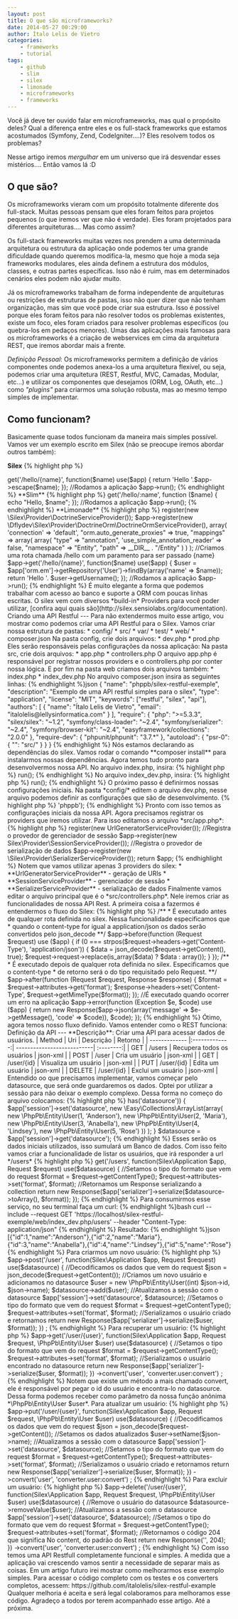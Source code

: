 ```yaml
---
layout: post
title: O que são microframeworks?
date: 2014-05-27 00:29:00
author: Ítalo Lelis de Vietro
categories: 
    - frameworks
    - tutorial
tags: 
    - github
    - slim 
    - silex
    - limonade
    - microframeworks
    - frameworks
---
```


Você já deve ter ouvido falar em microframeworks, mas qual o propósito deles? Qual a diferença entre eles e os full-stack frameworks que estamos acostumados (Symfony, Zend, CodeIgniter....)? Eles resolvem todos os problemas? 

Nesse artigo iremos *mergulhar* em um universo que irá desvendar esses mistérios....
Então vamos lá :D

O que são?
---

Os microframeworks vieram com um propósito totalmente diferente dos full-stack. Muitas pessoas pensam que eles foram feitos para projetos pequenos (o que iremos ver que não é verdade). Eles foram projetados para diferentes arquiteturas.... Mas como assim?

Os full-stack frameworks muitas vezes nos prendem a uma determinada arquitetura ou estrutura da aplicação onde podemos ter uma grande dificuldade quando queremos modifica-la, mesmo que hoje a moda seja frameworks modulares, eles ainda definem a estrutura dos módulos, classes, e outras partes específicas. Isso não é ruim, mas em determinados cenários eles podem não ajudar muito.

Já os microframeworks trabalham de forma independente de arquiteturas ou restrições de estruturas de pastas, isso não quer dizer que não tenham organização, mas sim que você pode criar sua estrutura. Isso é possível porque eles foram feitos para não resolver todos os problemas existentes, existe um foco, eles foram criados para resolver problemas específicos (ou quebra-los em pedaços menores). Umas das aplicações mais famosas para os microframeworks é a criação de webservices em cima da arquitetura REST, que iremos abordar mais a frente.

*Definição Pessoal*: Os microframeworks permitem a definição de vários componentes onde podemos anexa-los a uma arquitetura flexível, ou seja, podemos criar uma arquitetura (REST, Restful, MVC, Camadas, Modular, etc...) e utilizar os componentes que desejamos (ORM, Log, OAuth, etc...) como *"plugins"* para criarmos uma solução robusta, mas ao mesmo tempo simples de implementar.

Como funcionam?
---

Basicamente quase todos funcionam da maneira mais simples possível. Vamos ver um exemplo escrito em Silex (não se preocupe iremos abordar outros também):

**Silex**
{% highlight php %}
<?php
//Carregamos o silex via composer
require_once __DIR__.'/../vendor/autoload.php'; 

//Criamos uma instância da aplicação
$app = new Silex\Application(); 

//Criamos uma rota chamada /hello com um paramento para ser passado {name}
$app->get('/hello/{name}', function($name) use($app) { 
    return 'Hello '.$app->escape($name); 
}); 

//Rodamos a aplicação
$app->run(); 
{% endhighlight %}

**Slim**
{% highlight php %}
<?php
//Criamos uma instância da aplicação
$app = new \Slim\Slim();

//Criamos uma rota chamada /hello com um paramento para ser passado :name
$app->get('/hello/:name', function ($name) {
    echo "Hello, $name";
});

//Rodamos a aplicação
$app->run();
{% endhighlight %}

**Limonade**
{% highlight php %}
<?php

require_once 'vendors/limonade.php';

//Criamos uma rota chamada /hello
dispatch('/', 'hello');


function hello()
{
  return 'Hello world!';
}

//Rodamos a aplicação 
run();
{% endhighlight %}

Notem que os comportamentos são muito parecidos entre eles. Com poucas linhas de código já temos um resultado, claro que vale lembrar que com essas poucas linhas temos uma gama de funcionalidades que eles disponibilizam para nós. Vamos utilizar o Silex para os exemplos a seguir.

A maioria dos microframeworks disponibilizam componentes que encapsulam as soluções e provem uma série de métodos para utilizarmos, por exemplo:

Para utilizarmos ORM em nossa aplicação:
{% endhighlight %}json
//no composer.json
"dflydev/doctrine-orm-service-provider": "v1.0.3"
{% endhighlight %}

Para utilizarmos ORM em nossa aplicação:
{% highlight php %}
//Carregamos o silex via composer
require_once __DIR__.'/../vendor/autoload.php'; 

//Criamos uma instância da aplicação
$app = new Silex\Application(); 

//Registramos nosso provedor de serviços
$app->register(new \Silex\Provider\DoctrineServiceProvider());
$app->register(new \Dflydev\Silex\Provider\DoctrineOrm\DoctrineOrmServiceProvider(), array(
    'connection' => 'default',
    "orm.auto_generate_proxies" => true,
    "mappings" => array(
        array(
            "type" => "annotation",
            'use_simple_annotation_reader' => false,
            "namespace" => "Entity",
            "path" => __DIR__ . "/Entity"
        )
    )
);

//Criamos uma rota chamada /hello com um paramento para ser passado {name}
$app->get('/hello/{name}', function($name) use($app) { 
    $user = $app['orm.em']->getRepository('User')->findBy(array('name' => $name));
    
    return 'Hello '. $user->getUsername(); 
}); 

//Rodamos a aplicação
$app->run(); 
{% endhighlight %}    

É muito elegante a forma que podemos trabalhar com acesso ao banco e suporte a ORM com poucas linhas escritas. O silex vem com diversos *build-in* Providers para você poder utilizar, [confira aqui quais são](http://silex.sensiolabs.org/documentation).

Criando uma API Restful
---

Para não extendermos muito esse artigo, vou mostrar como podemos criar uma API Restful para o Silex.

Vamos criar nossa estrutura de pastas:

* config/
* src/
* var/
* test/
* web/
* composer.json

Na pasta config, crie dois arquivos:

* dev.php
* prod.php

Eles serão responsáveis pelas configurações da nossa aplicação:

Na pasta src, crie dois arquivos:

* app.php
* controllers.php

O arquivo app.php é responsável por registrar nossos providers e o controllers.php por conter nossa lógica.

E por fim na pasta web criamos dois arquivos também:

* index.php
* index_dev.php

No arquivo composer.json insira as seguintes linhas:

{% endhighlight %}json
{
    "name": "phppb/silex-restful-exemple",
    "description": "Exemplo de uma API restful simples para o silex",
    "type": "application",
    "license": "MIT",
    "keywords": ["restful", "silex", "api"],
    "authors": [
        {
            "name": "Ítalo Lelis de Vietro",
            "email": "italolelis@lellysinformatica.com"
        }
    ],
    "require": {
        "php": ">=5.3.3",
        "silex/silex": "~1.2",
        "symfony/class-loader": "~2.4",
        "symfony/serializer": "~2.4",
        "symfony/browser-kit": "~2.4",
        "easyframework/collections": "2.0.0"
    },
    "require-dev": {
        "phpunit/phpunit": "3.7.*"
    },
    "autoload": {
        "psr-0": {
            "": "src/"
        }
    }
}
{% endhighlight %}

Nós estamos declarando as dependências do silex. Vamos rodar o comando **composer install** para instalarmos nossas dependências. Agora temos tudo pronto para desenvolvermos nossa API.

No arquivo index.php, insira:

{% highlight php %}
<?php

ini_set('display_errors', -1);

$loader = require_once __DIR__ . '/../vendor/autoload.php';

$app = require __DIR__ . '/../src/app.php';
require __DIR__ . '/../config/prod.php';
require __DIR__ . '/../src/controllers.php';
$app->run();

{% endhighlight %}

No arquivo index_dev.php, insira:

{% highlight php %}
<?php

use Symfony\Component\ClassLoader\DebugClassLoader;
use Symfony\Component\HttpKernel\Debug\ErrorHandler;
use Symfony\Component\HttpKernel\Debug\ExceptionHandler;

$loader = require_once __DIR__ . '/../vendor/autoload.php';

error_reporting(-1);
DebugClassLoader::enable();
ErrorHandler::register();
if ('cli' !== php_sapi_name()) {
    ExceptionHandler::register();
}

$app = require __DIR__ . '/../src/app.php';
require __DIR__ . '/../config/dev.php';
require __DIR__ . '/../src/controllers.php';
$app->run();
{% endhighlight %}

O próximo passo é definirmos nossas configurações iniciais. Na pasta *config/* editem o arquivo dev.php, nesse arquivo podemos definir as configurações que são de desenvolvimento.


{% highlight php %}
<?php

// include the prod configuration
require __DIR__ . '/prod.php';

$app['debug'] = true;

{% endhighlight %}

Agora no nosso arquivo prod.php:

{% highlight php %}
<?php

//Session
$app['session.storage.save_path'] = __DIR__ . '/../var/session';
$app['session.storage.options'] = array('name' => 'phppb');

{% endhighlight %}

Pronto com isso temos as configurações iniciais da nossa API. Agora precisamos registrar os providers que iremos utilizar. Para isso editamos o arquivo *src/app.php*:

{% highlight php %}
<?php

use Silex\Application;
use Silex\Provider\UrlGeneratorServiceProvider;

//Cria um aplicação Silex
$app = new Application();

//Registra o provedor de geração de URls
$app->register(new UrlGeneratorServiceProvider());

//Registra o provedor de gerenciador de sessão
$app->register(new Silex\Provider\SessionServiceProvider());

//Registra o provedor de serialização de dados
$app->register(new \Silex\Provider\SerializerServiceProvider());

return $app;

{% endhighlight %}

Notem que vamos utilizar apenas 3 providers do silex:

* **UrlGeneratorServiceProvider** - geração de URls
* **SessionServiceProvider** - gerenciador de sessão
* **SerializerServiceProvider** - serialização de dados

Finalmente vamos editar o arquivo principal que é o *src/controllers.php*. Nele iremos criar as funcionalidades de nossa API Rest.

A primeira coisa a fazermos é entendermos o fluxo do Silex:

{% highlight php %}

/**
 * É executado antes de qualquer rota definida no silex. Nessa funcionalidade especificamos que 
 * quando o content-type for igual a application/json os dados serão convertidos pelo json_decode
 **/
$app->before(function (Request $request) use ($app) {
    if (0 === strpos($request->headers->get('Content-Type'), 'application/json')) {
        $data = json_decode($request->getContent(), true);
        $request->request->replace(is_array($data) ? $data : array());
    }
});

/**
 * É executado depois de qualquer rota definida no silex. Especificamos que o content-type
 * de retorno será o do tipo requisitado pelo Request.
 **/
$app->after(function (Request $request, Response $response) {
    $format = $request->attributes->get('format');
    $response->headers->set('Content-Type', $request->getMimeType($format));
});

//É executado quando ocorrer um erro na aplicação
$app->error(function (Exception $e, $code) use ($app) {
    return new Response($app->json(array('message' => $e->getMessage(), 'code' => $code)), $code);
});
{% endhighlight %}

Ótimo, agora temos nosso fluxo definido. Vamos entender como o REST funciona:


Definição da API
---

**Descrição**: Criar uma API para acessar dados de usuários.


| Method        | Uri           | Descrição                  | Retorno   |
| ------------- |:-------------:| ---------------------------| :--------:|
| GET           | /users        | Recupera todos os usuários | json-xml  |
| POST          | /user         | Cria um usuário            | json-xml  |
| GET           | /user/{id}    | Visualiza um usuário       | json-xml  |
| PUT           | /user/{id}    | Edita um usuário           | json-xml  |
| DELETE        | /user/{id}    | Exclui um usuário          | json-xml  |


Entendido oo que precisamos implementar, vamos começar pelo datasource, que será onde guardaremos os dados. Optei por utilizar a sessão para não deixar o exemplo complexo. Dessa forma no começo do arquivo colocamos:


{% highlight php %}
<?php

if (!$app['session']->has('datasource')) {
    $app['session']->set('datasource', new \Easy\Collections\ArrayList(array(
        new \PhpPb\Entity\User(1, 'Anderson'),
        new \PhpPb\Entity\User(2, 'Maria'),
        new \PhpPb\Entity\User(3, 'Anabella'),
        new \PhpPb\Entity\User(4, 'Lindsey'),
        new \PhpPb\Entity\User(5, 'Rose')
            ))
    );
}

$datasource = $app['session']->get('datasource');
{% endhighlight %}

Esses serão os dados iniciais utilizados, isso sumulará um Banco de dados. Com isso feito vamos criar a funcionalidade de listar os usuários, que irá responder a url */users*

{% highlight php %}
<?php

$app->get('/users', function(Silex\Application $app, Request $request) use($datasource) {
    //Setamos o tipo do formato que vem do request
    $format = $request->getContentType();
    $request->attributes->set('format', $format);
    
    //Retornamos um Response serializando a collection
    return new Response($app['serializer']->serialize($datasource->toArray(), $format));
});

{% endhighlight %}

Para consumirmos esse serviço, no seu terminal faça um curl:

{% endhighlight %}bash
curl --include --request GET 'https://localhost/silex-restful-exemple/web/index_dev.php/users' --header "Content-Type: application/json"
{% endhighlight %}
Resultado:

{% endhighlight %}json
[{"id":1,"name":"Anderson"},{"id":2,"name":"Maria"},{"id":3,"name":"Anabella"},{"id":4,"name":"Lindsey"},{"id":5,"name":"Rose"}
{% endhighlight %}

Para criarmos um novo usuário:

{% highlight php %}
$app->post('/user', function(Silex\Application $app, Request $request) use($datasource) {
    //Decodificamos os dados que vem do request
    $json = json_decode($request->getContent());

    //Criamos um novo usuário e adicionamos no datasource
    $user = new \PhpPb\Entity\User((int) $json->id, $json->name);
    $datasource->add($user);

    //Atualizamos a sessão com o datasource
    $app['session']->set('datasource', $datasource);
    
    //Setamos o tipo do formato que vem do request
    $format = $request->getContentType();
    $request->attributes->set('format', $format);

    //Serializamos o usuário criado e retornamos
    return new Response($app['serializer']->serialize($user, $format));
})
;
{% endhighlight %}

Para recuperar um usuário:

{% highlight php %}
$app->get('/user/{user}', function(Silex\Application $app, Request $request, \PhpPb\Entity\User $user) use($datasource) {
            //Setamos o tipo do formato que vem do request
            $format = $request->getContentType();
            $request->attributes->set('format', $format);
            
            //Serializamos o usuário encontrado no datasource
            return new Response($app['serializer']->serialize($user, $format));
        })
        ->convert('user', 'converter.user:convert')
;
{% endhighlight %}

Notem que existe um método a mais chamado convert, ele é responsável por pegar o id do usuário e encontra-lo no datasource. Dessa forma podemos receber como parâmetro da nossa função anônima *\PhpPb\Entity\User $user*.

Para atualizar um usuário:

{% highlight php %}
$app->put('/user/{user}', function(Silex\Application $app, Request $request, \PhpPb\Entity\User $user) use($datasource) {
            //Decodificamos os dados que vem do request
            $json = json_decode($request->getContent());
            
            //Setamos os dados atualizados
            $user->setName($json->name);

            //Atualizamos a sessão com o datasource
            $app['session']->set('datasource', $datasource);
            
            //Setamos o tipo do formato que vem do request
            $format = $request->getContentType();
            $request->attributes->set('format', $format);

            //Serializamos o usuário criado e retornamos
            return new Response($app['serializer']->serialize($user, $format));
        })
        ->convert('user', 'converter.user:convert')
;
{% endhighlight %}

Para excluir um usuário:

{% highlight php %}
$app->delete('/user/{user}', function(Silex\Application $app, Request $request, \PhpPb\Entity\User $user) use($datasource) {
            //Remove o usuário do datasource
            $datasource->removeValue($user);
            
            //Atualizamos a sessão com o datasource
            $app['session']->set('datasource', $datasource);
            
            //Setamos o tipo do formato que vem do request
            $format = $request->getContentType();
            $request->attributes->set('format', $format);

            //Retornamos o código 204 que significa No content, do padrão do Rest
            return new Response('', 204);
        })
        ->convert('user', 'converter.user:convert')
;
{% endhighlight %}

Com isso temos uma API Restfull completamente funcional e simples. A medida que a aplicação vai crescendo vamos sentir a necessidade de separar mais as coisas. Em um artigo futuro irei mostrar como melhorarmos esse exemplo simples.

Para acessar o código completo com os testes e os converters completos, acessem: https://github.com/italolelis/silex-restful-example
Qualquer melhoria é aceita e será legal colaboramos para melhoramos esse código.

Agradeço a todos por terem acompanhado esse artigo. Até a próxima.
